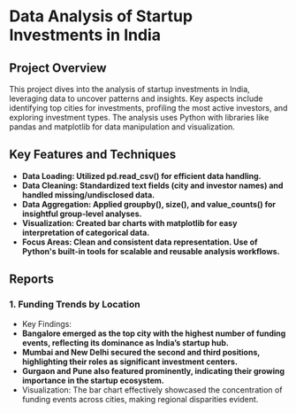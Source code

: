 # Data Analysis of Startup Investments in India
## Project Overview
This project dives into the analysis of startup investments in India, leveraging data to uncover patterns and insights. Key aspects include identifying top cities for investments, profiling the most active investors, and exploring investment types. The analysis uses Python with libraries like pandas and matplotlib for data manipulation and visualization.

## Key Features and Techniques
 - **Data Loading: Utilized pd.read_csv() for efficient data handling.**
 - **Data Cleaning: Standardized text fields (city and investor names) and handled missing/undisclosed data.**
 - **Data Aggregation: Applied groupby(), size(), and value_counts() for insightful group-level analyses.**
 - **Visualization: Created bar charts with matplotlib for easy interpretation of categorical data.**
 - **Focus Areas:
Clean and consistent data representation.
Use of Python's built-in tools for scalable and reusable analysis workflows.**

## Reports
### 1. Funding Trends by Location
- Key Findings:
- **Bangalore emerged as the top city with the highest number of funding events, reflecting its dominance as India’s startup hub.**
- **Mumbai and New Delhi secured the second and third positions, highlighting their roles as significant investment centers.**
- **Gurgaon and Pune also featured prominently, indicating their growing importance in the startup ecosystem.**
- Visualization: The bar chart effectively showcased the concentration of funding events across cities, making regional disparities evident.    

